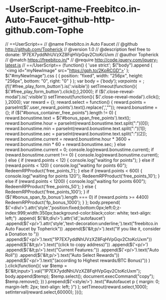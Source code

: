 # -UserScript-name-Freebitco.in-Auto-Faucet-github-http-github.com-Tophe
// ==UserScript== // @name         Freebitco.in Auto Faucet // @github       http://github.com/Topherick // @version      1.0 // @description  feel free to donate: 1P7EX7yddNhUVzXZ8FqHVpGqv2CtoKcUxm // @author       Topherick // @match        https://freebitco.in/* // @require http://code.jquery.com/jquery-latest.js // ==/UserScript==  (function() { 'use strict'; $("body").append (     '&lt;img id="myNewImage" src="https://gph.to/2KpRCGD">' ); $("#myNewImage").css ( {     position:   "fixed",     width:      "256px",     height:     "256px",     bottom:      "0",     right:       "0" } ); var body = $('body');  var points = {};  if ($('#free_play_form_button').is(':visible'))     setTimeout(function(){ $('#free_play_form_button').click();},2000); if ($('.close-reveal-modal').is(':visible'))     setTimeout(function(){ $('.close-reveal-modal').click(); },2000);  var reward = {}; reward.select = function() {     reward.points = parseInt($('.user_reward_points').text().replace(',',""));     reward.bonustime = {};     if ($("#bonus_container_free_points").length != 0) {         reward.bonustime.text = $('#bonus_span_free_points').text();         reward.bonustime.hour = parseInt(reward.bonustime.text.split(":")[0]);         reward.bonustime.min = parseInt(reward.bonustime.text.split(":")[1]);         reward.bonustime.sec = parseInt(reward.bonustime.text.split(":")[2]);         reward.bonustime.current = reward.bonustime.hour * 3600 + reward.bonustime.min * 60 + reward.bonustime.sec;     } else         reward.bonustime.current = 0;       console.log(reward.bonustime.current);     if (reward.bonustime.current !== 0) {         console.log(reward.bonustime.current);     } else {         if (reward.points &lt; 12) {             console.log("waiting for points");         }         else if (reward.points &lt; 120) {                 console.log("waiting for points 60");                 RedeemRPProduct('free_points_1');             }         else if (reward.points &lt; 600) {                 console.log("waiting for points 120");                 RedeemRPProduct('free_points_10');             }         else if (reward.points &lt; 1200) {                 console.log("waiting for points 600");                 RedeemRPProduct('free_points_50');             }         else {             RedeemRPProduct('free_points_100');         }         if ($('#bonus_span_fp_bonus').length === 0)             if (reward.points >= 4400)                 RedeemRPProduct('fp_bonus_1000');     } }; body.prepend(     $('&lt;div/>').attr('style',"position:fixed;bottom:0px;left:0;z-index:999;width:350px;background-color:black;color: white; text-align: left;")         .append(             $('&lt;div/>').attr('id','autofaucet')                 .append($('&lt;p/>').attr('style','text-decoration:underline;').text("freebitco.in Auto Faucet by Topherick"))                 .append($('&lt;p/>').text("If you like it, consider a Donation to "))                 .append($('&lt;p/>').text("1P7EX7yddNhUVzXZ8FqHVpGqv2CtoKcUxm"))                 .append($('&lt;p/>').text("(click to copy address)"))                 .append($('&lt;p/>')                     .append($('&lt;p/>').text("Current Features:"))                     .append($('&lt;p/>').text("Auto Roll"))                     .append($('&lt;p/>').text("Auto Select Rewards"))                     .append($('&lt;p/>').text("(according to Highest rewards/BTC Bonus)"))                 )         ).click(function(){         var $temp = $('&lt;input>').val("1P7EX7yddNhUVzXZ8FqHVpGqv2CtoKcUxm");         body.append($temp);         $temp.select();         document.execCommand("copy");         $temp.remove();     }) ).prepend($('&lt;style/>')     .text("#autofaucet p { margin: 0; margin-left: 2px;  text-align: left; }") ); setTimeout(reward.select,1000); setInterval(reward.select,60000); })();
